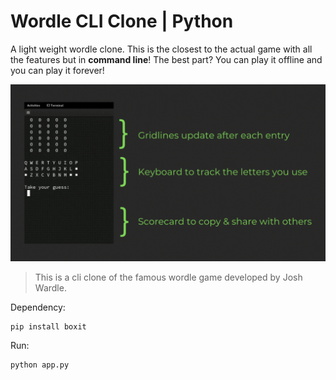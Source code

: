 # Wordle CLI Clone | Python
A light weight wordle clone. This is the closest to the actual game with all the features but in **command line**! 
The best part? You can play it offline and you can play it forever! 

![demo](banner.gif)

> This is a cli clone of the famous wordle game developed by Josh Wardle.


Dependency:
``` shell
pip install boxit
```

Run:
```
python app.py
```
